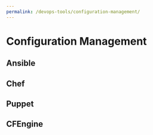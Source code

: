 ```yaml
---
permalink: /devops-tools/configuration-management/
---
```


# Configuration Management
## Ansible
## Chef
## Puppet	
## CFEngine
